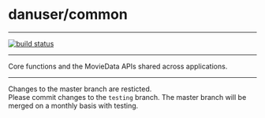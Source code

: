 # danuser/common
***
[![build status](https://git.biohpc.swmed.edu/danuser/common/badges/master/build.svg)](https://git.biohpc.swmed.edu/danuser/common/commits/master)
***

Core functions and the MovieData APIs shared across applications.

***

Changes to the master branch are resticted.  
Please commit changes to the `testing` branch. 
The master branch will be merged on a monthly basis with testing.